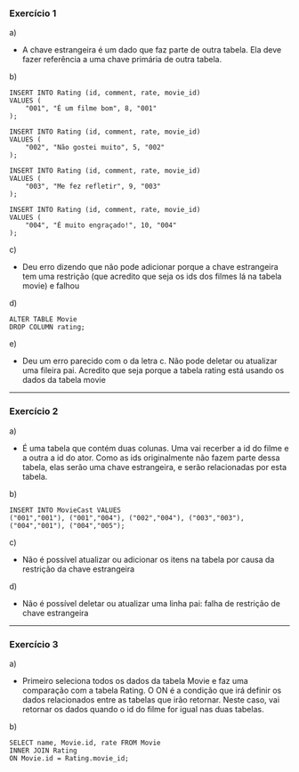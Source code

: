 ### Exercício 1

a)
- A chave estrangeira é um dado que faz parte de outra tabela. Ela deve fazer referência a uma chave primária de outra tabela.

b)
```
INSERT INTO Rating (id, comment, rate, movie_id)
VALUES (
	"001", "É um filme bom", 8, "001"
);
```
```
INSERT INTO Rating (id, comment, rate, movie_id)
VALUES (
	"002", "Não gostei muito", 5, "002"
);
```
```
INSERT INTO Rating (id, comment, rate, movie_id)
VALUES (
	"003", "Me fez refletir", 9, "003"
);
```
```
INSERT INTO Rating (id, comment, rate, movie_id)
VALUES (
	"004", "É muito engraçado!", 10, "004"
);
```

c)
- Deu erro dizendo que não pode adicionar porque a chave estrangeira tem uma restrição (que acredito que seja os ids dos filmes lá na tabela movie) e falhou

d)
```
ALTER TABLE Movie
DROP COLUMN rating;
```

e)
- Deu um erro parecido com o da letra c. Não pode deletar ou atualizar uma fileira pai. Acredito que seja porque a tabela rating está usando os dados da tabela movie

-----------------------------------------------------------------------------------------------------

### Exercício 2

a)
- É uma tabela que contém duas colunas. Uma vai recerber a id do filme e a outra a id do ator. Como as ids originalmente não fazem parte dessa tabela, elas serão uma chave estrangeira, e serão relacionadas por esta tabela.

b)
```
INSERT INTO MovieCast VALUES
("001","001"), ("001","004"), ("002","004"), ("003","003"), ("004","001"), ("004","005");
```

c)
- Não é possível atualizar ou adicionar os itens na tabela por causa da restrição da chave estrangeira

d)
- Não é possível deletar ou atualizar uma linha pai: falha de restrição de chave estrangeira

-----------------------------------------------------------------------------------------------------

### Exercício 3

a)
- Primeiro seleciona todos os dados da tabela Movie e faz uma comparação com a tabela Rating. O ON é a condição que irá definir os dados relacionados entre as tabelas que irão retornar. Neste caso, vai retornar os dados quando o id do filme for igual nas duas tabelas.

b)
```
SELECT name, Movie.id, rate FROM Movie
INNER JOIN Rating
ON Movie.id = Rating.movie_id;
```